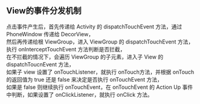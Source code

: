 ##  View的事件分发机制
点击事件产生后，首先传递给 Activity 的 dispatchTouchEvent 方法，通过 PhoneWindow 传递给 DecorView，<br>
然后再传递给根 ViewGroup，进入 ViewGroup 的 dispatchTouchEvent 方法，执行 onInterceptTouchEvent 方法判断是否拦截，<br>
在不拦截的情况下，会遍历 ViewGroup 的子元素，进入子 View 的 dispatchToucnEvent 方法，<br>
如果子 view 设置了 onTouchListener，就执行 onTouch方法，并根据 onTouch 的返回值为 true 还是 false 来决定是否执行 onTouchEvent 方法，<br>
如果是 false 则继续执行 onTouchEvent，在 onTouchEvent 的 Action Up 事件中判断，如果设置了 onClickListener，就执行 onClick 方法。
